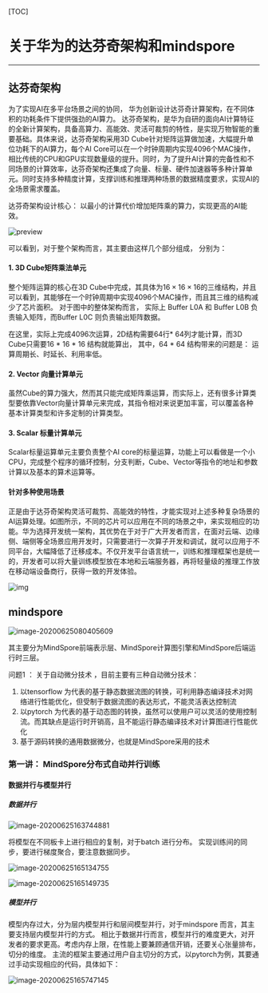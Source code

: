 [TOC]

# 关于华为的达芬奇架构和mindspore

----

## 达芬奇架构

为了实现AI在多平台场景之间的协同， 华为创新设计达芬奇计算架构，在不同体积的功耗条件下提供强劲的AI算力。 达芬奇架构，是华为自研的面向AI计算特征的全新计算架构，具备高算力、高能效、灵活可裁剪的特性，是实现万物智能的重要基础。具体来说，达芬奇架构采用3D Cube针对矩阵运算做加速，大幅提升单位功耗下的AI算力，每个AI Core可以在一个时钟周期内实现4096个MAC操作，相比传统的CPU和GPU实现数量级的提升。同时，为了提升AI计算的完备性和不同场景的计算效率，达芬奇架构还集成了向量、标量、硬件加速器等多种计算单元。同时支持多种精度计算，支撑训练和推理两种场景的数据精度要求，实现AI的全场景需求覆盖。

达芬奇架构设计核心： 以最小的计算代价增加矩阵乘的算力，实现更高的AI能效。

![preview](https://i.loli.net/2020/06/25/Au9JInP5dFUi6jX.png)

可以看到，对于整个架构而言，其主要由这样几个部分组成， 分别为：

#### 1. 3D Cube矩阵乘法单元

整个矩阵运算的核心在3D Cube中完成，其具体为$16 \times 16 \times 16$的三维结构，并且可以看到，其能够在一个时钟周期中实现4096个MAC操作，而且其三维的结构减少了芯片面积。 对于图中的整体架构而言， 实际上 Buffer L0A 和 Buffer L0B 负责输入矩阵，而Buffer L0C 则负责输出矩阵数据。 

在这里，实际上完成4096次运算，2D结构需要64行* 64列才能计算，而3D Cube只需要16 * 16 * 16 结构就能算出， 其中，64 * 64 结构带来的问题是： 运算周期长、时延长、利用率低。

#### 2. Vector 向量计算单元

虽然Cube的算力强大，然而其只能完成矩阵乘运算，而实际上，还有很多计算类型要依靠Vector向量计算单元来完成，其指令相对来说更加丰富，可以覆盖各种基本计算类型和许多定制的计算类型。

#### 3. Scalar 标量计算单元

Scalar标量运算单元主要负责整个AI core的标量运算，功能上可以看做是一个小CPU，完成整个程序的循环控制，分支判断，Cube、Vector等指令的地址和参数计算以及基本的算术运算等。 



#### 针对多种使用场景

正是由于达芬奇架构灵活可裁剪、高能效的特性，才能实现对上述多种复杂场景的AI运算处理。如图所示，不同的芯片可以应用在不同的场景之中，来实现相应的功能。华为选择开发统一架构，其优势在于对于广大开发者而言，在面对云端、边缘侧、端侧等全场景应用开发时，只需要进行一次算子开发和调试，就可以应用于不同平台，大幅降低了迁移成本。不仅开发平台语言统一，训练和推理框架也是统一的，开发者可以将大量训练模型放在本地和云端服务器，再将轻量级的推理工作放在移动端设备商行，获得一致的开发体验。

![img](https://i.loli.net/2020/06/25/DUgJkE5buOjslLv.jpg)

## mindspore

![image-20200625080405609](https://i.loli.net/2020/06/25/pBM7xE2dakr1TI3.png)

其主要分为MindSpore前端表示层、MindSpore计算图引擎和MindSpore后端运行时三层。

问题1 ： 关于自动微分技术 ，目前主要有三种自动微分技术：

1. 以tensorflow 为代表的基于静态数据流图的转换，可利用静态编译技术对网络进行性能优化，但受制于数据流图的表达形式，不能灵活表达控制流
2. 以pytorch 为代表的基于动态图的转换，虽然可以使用户可以灵活的使用控制流。而其缺点是运行时开销高，且不能运行静态编译技术对计算图进行性能优化
3. 基于源码转换的通用数据微分，也就是MindSpore采用的技术

### 第一讲： MindSpore分布式自动并行训练

#### 数据并行与模型并行

##### 数据并行

![image-20200625163744881](https://i.loli.net/2020/06/25/meOb7IRkyC9DxA6.png)

将模型在不同板卡上进行相应的复制，对于batch 进行分布。 实现训练间的同步，要进行梯度聚合，要注意数据同步。 

![image-20200625165134755](https://i.loli.net/2020/06/25/6Bd7N1Q5UyCzHxG.png)

![image-20200625165149735](https://i.loli.net/2020/06/25/5lvXJHQ6Bxk2iaS.png)

##### 模型并行

模型内存过大，分为层内模型并行和层间模型并行，对于mindspore 而言，其主要支持层内模型并行的方式。 相比于数据并行而言，模型并行的难度更大，对开发者的要求更高。考虑内存上限，在性能上要兼顾通信开销，还要关心张量排布，切分的维度。 主流的框架主要通过用户自主切分的方式，以pytorch为例，其要通过手动实现相应的代码，具体如下：

![image-20200625165747145](https://i.loli.net/2020/06/25/IRqliLcCWO7y9kK.png)

